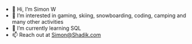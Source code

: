 - 👋 Hi, I’m Simon W
- 👀 I’m interested in gaming, skiing, snowboarding, coding, camping and many other activities
- 🌱 I’m currently learning SQL
- 📫 Reach out at Simon@Shadik.com
